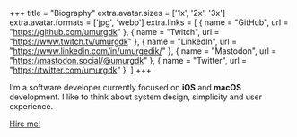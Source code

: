 +++
title = "Biography"
extra.avatar.sizes = ['1x', '2x', '3x']
extra.avatar.formats = ['jpg', 'webp']
extra.links = [
    { name = "GitHub", url = "https://github.com/umurgdk" },
    { name = "Twitch", url = "https://www.twitch.tv/umurgdk" },
    { name = "LinkedIn", url = "https://www.linkedin.com/in/umurgedik/" },
    { name = "Mastodon", url = "https://mastodon.social/@umurgdk" },
    { name = "Twitter", url = "https://twitter.com/umurgdk" },
]
+++

I’m a software developer currently focused on **iOS** and **macOS** development. I like to think about system design, simplicity and user experience.

[Hire me!](mailto:umurgdk@gmail.com)